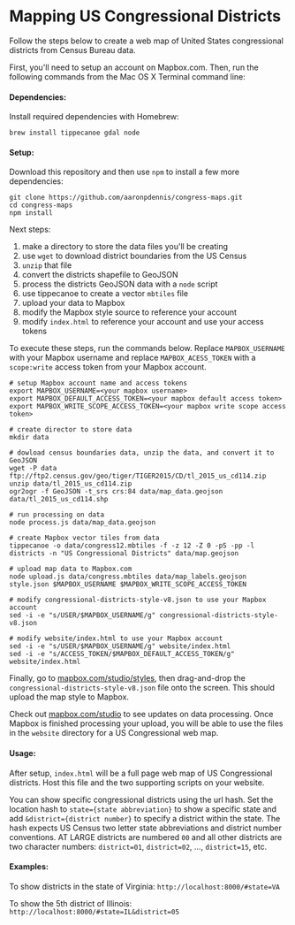 # Mapping US Congressional Districts

Follow the steps below to create a web map of United States congressional districts from Census Bureau data.

First, you'll need to setup an account on Mapbox.com. Then, run the following commands from the Mac OS X Terminal command line:

#### Dependencies:

Install required dependencies with Homebrew:

```
brew install tippecanoe gdal node
```

#### Setup:

Download this repository and then use `npm` to install a few more dependencies:

```
git clone https://github.com/aaronpdennis/congress-maps.git
cd congress-maps
npm install
```

Next steps: 

1. make a directory to store the data files you'll be creating
2. use `wget` to download district boundaries from the US Census
3. `unzip` that file
4. convert the districts shapefile to GeoJSON
5. process the districts GeoJSON data with a `node` script
6. use tippecanoe to create a vector `mbtiles` file
7. upload your data to Mapbox
8. modify the Mapbox style source to reference your account
9. modify `index.html` to reference your account and use your access tokens

To execute these steps, run the commands below. Replace `MAPBOX_USERNAME` with your Mapbox username and replace `MAPBOX_ACESS_TOKEN` with a `scope:write` access token from your Mapbox account.

```
# setup Mapbox account name and access tokens
export MAPBOX_USERNAME=<your mapbox username>
export MAPBOX_DEFAULT_ACCESS_TOKEN=<your mapbox default access token>
export MAPBOX_WRITE_SCOPE_ACCESS_TOKEN=<your mapbox write scope access token>

# create director to store data
mkdir data

# dowload census boundaries data, unzip the data, and convert it to GeoJSON
wget -P data ftp://ftp2.census.gov/geo/tiger/TIGER2015/CD/tl_2015_us_cd114.zip
unzip data/tl_2015_us_cd114.zip
ogr2ogr -f GeoJSON -t_srs crs:84 data/map_data.geojson data/tl_2015_us_cd114.shp

# run processing on data
node process.js data/map_data.geojson

# create Mapbox vector tiles from data
tippecanoe -o data/congress12.mbtiles -f -z 12 -Z 0 -pS -pp -l districts -n "US Congressional Districts" data/map.geojson

# upload map data to Mapbox.com
node upload.js data/congress.mbtiles data/map_labels.geojson style.json $MAPBOX_USERNAME $MAPBOX_WRITE_SCOPE_ACCESS_TOKEN

# modify congressional-districts-style-v8.json to use your Mapbox account
sed -i -e "s/USER/$MAPBOX_USERNAME/g" congressional-districts-style-v8.json

# modify website/index.html to use your Mapbox account
sed -i -e "s/USER/$MAPBOX_USERNAME/g" website/index.html
sed -i -e "s/ACCESS_TOKEN/$MAPBOX_DEFAULT_ACCESS_TOKEN/g" website/index.html
```

Finally, go to [mapbox.com/studio/styles](https://www.mapbox.com/styles), then drag-and-drop the `congressional-districts-style-v8.json` file onto the screen. This should upload the map style to Mapbox.

Check out [mapbox.com/studio](https://www.mapbox.com/studio) to see updates on data processing. Once Mapbox is finished processing your upload, you will be able to use the files in the `website` directory for a US Congressional web map.

#### Usage:

After setup, `index.html` will be a full page web map of US Congressional districts. Host this file and the two supporting scripts on your website.

You can show specific congressional districts using the url hash. Set the location hash to `state={state abbreviation}` to show a specific state and add `&district={district number}` to specify a district within the state. The hash expects US Census two letter state abbreviations and district number conventions. AT LARGE districts are numbered `00` and all other districts are two character numbers: `district=01`, `district=02`, ..., `district=15`, etc.

#### Examples:

To show districts in the state of Virginia: `http://localhost:8000/#state=VA`

To show the 5th district of Illinois: `http://localhost:8000/#state=IL&district=05`
